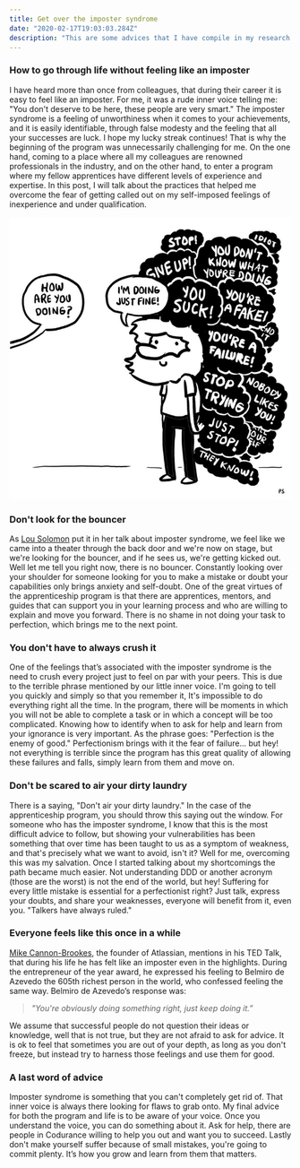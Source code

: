 ```yaml
---
title: Get over the imposter syndrome
date: "2020-02-17T19:03:03.284Z"
description: "This are some advices that I have compile in my research of not feeling like an imposter in my workspace"
---
```


### How to go through life without feeling like an imposter

I have heard more than once from colleagues, that during their career it is easy to feel like an imposter. For me, it was
a rude inner voice telling me: "You don't deserve to be here, these people are very smart." The imposter syndrome is a 
feeling of unworthiness when it comes to your achievements, and it is easily identifiable, through false modesty and the
feeling that all your successes are luck. I hope my lucky streak continues!
That is why the beginning of the program was unnecessarily challenging for me. On the one hand, coming to a place where 
all my colleagues are renowned professionals in the industry, and on the other hand, to enter a program where my fellow 
apprentices have different levels of experience and expertise.
In this post, I will talk about the practices that helped me overcome the fear of getting called out on my self-imposed 
feelings of inexperience and under qualification.

![it's fine](./its_fine.jpg)

### Don't look for the bouncer

As [Lou Solomon](https://www.youtube.com/watch?v=whyUPLJZljE) put it in her talk about imposter syndrome, we feel like 
we came into a theater through the back door and we're now on stage, but we're looking for the bouncer, and if he sees us, 
we're getting kicked out. Well let me tell you right now, there is no bouncer. Constantly looking over your shoulder for 
someone looking for you to make a mistake or doubt your capabilities only brings anxiety and self-doubt. One of the great 
virtues of the apprenticeship program is that there are apprentices, mentors, and guides that can support you in your 
learning process and who are willing to explain and move you forward. There is no shame in not doing your task to perfection, 
which brings me to the next point.

### You don't have to always crush it

One of the feelings that’s associated with the imposter syndrome is the need to crush every project just to feel on par 
with your peers. This is due to the terrible phrase mentioned by our little inner voice. I'm going to tell you quickly 
and simply so that you remember it, It's impossible to do everything right all the time. In the program, there will be 
moments in which you will not be able to complete a task or in which a concept will be too complicated. Knowing how to 
identify when to ask for help and learn from your ignorance is very important. As the phrase goes: "Perfection is the enemy 
of good." Perfectionism brings with it the fear of failure... but hey! not everything is terrible since the program has 
this great quality of allowing these failures and falls, simply learn from them and move on.

### Don't be scared to air your dirty laundry

There is a saying, "Don't air your dirty laundry." In the case of the apprenticeship program, you should throw this saying 
out the window. For someone who has the imposter syndrome, I know that this is the most difficult advice to follow, but 
showing your vulnerabilities has been something that over time has been taught to us as a symptom of weakness, and that's 
precisely what we want to avoid, isn't it? Well for me, overcoming this was my salvation. Once I started talking about my 
shortcomings the path became much easier. Not understanding DDD or another acronym (those are the worst) is not the end 
of the world, but hey! Suffering for every little mistake is essential for a perfectionist right? Just talk, express your 
doubts, and share your weaknesses, everyone will benefit from it, even you. "Talkers have always ruled."

### Everyone feels like this once in a while

[Mike Cannon-Brookes](https://www.youtube.com/watch?v=ZkwqZfvbdFw), the founder of Atlassian, mentions in his TED Talk, 
that during his life he has felt like an imposter even in the highlights. During the entrepreneur of the year award, he 
expressed his feeling to Belmiro de Azevedo the 605th richest person in the world, who confessed feeling the same way. Belmiro 
de Azevedo’s response was:

> _"You're obviously doing something right, just keep doing it.”_

We assume that successful people do not question their ideas or knowledge, well that is not true, but they are not afraid 
to ask for advice. It is ok to feel that sometimes you are out of your depth, as long as you don't freeze, but instead try 
to harness those feelings and use them for good.

### A last word of advice

Imposter syndrome is something that you can't completely get rid of. That inner voice is always there looking for flaws 
to grab onto. My final advice for both the program and life is to be aware of your voice. Once you understand the voice, 
you can do something about it. Ask for help, there are people in Codurance willing to help you out and want you to succeed. 
Lastly don't make yourself suffer because of small mistakes, you're going to commit plenty. It’s how you grow and learn 
from them that matters.
